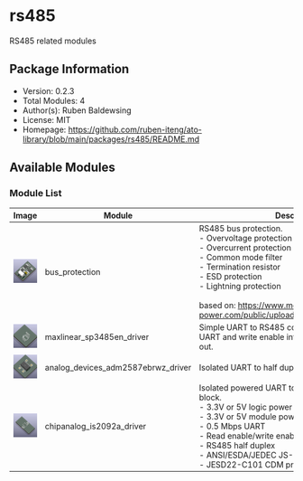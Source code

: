 # rs485

RS485 related modules

## Package Information

- Version: 0.2.3
- Total Modules: 4
- Author(s): Ruben Baldewsing
- License: MIT
- Homepage: https://github.com/ruben-iteng/ato-library/blob/main/packages/rs485/README.md

## Available Modules

### Module List

| Image | Module | Description |
|-------|--------|-------------|
|![bus_protection](https://github.com/ruben-iteng/ato-library/raw/main/packages/rs485/assets/bus_protection.png)| bus_protection | RS485 bus protection.<br>    - Overvoltage protection<br>    - Overcurrent protection<br>    - Common mode filter<br>    - Termination resistor<br>    - ESD protection<br>    - Lightning protection<br><br>    based on: https://www.mornsun-power.com/public/uploads/pdf/TD(H)541S485H.pdf |
|![maxlinear_sp3485en_driver](https://github.com/ruben-iteng/ato-library/raw/main/packages/rs485/assets/maxlinear_sp3485en_driver.png)| maxlinear_sp3485en_driver | Simple UART to RS485 converter.<br>    UART and write enable interface in, RS485 interface out. |
|![analog_devices_adm2587ebrwz_driver](https://github.com/ruben-iteng/ato-library/raw/main/packages/rs485/assets/analog_devices_adm2587ebrwz_driver.png)| analog_devices_adm2587ebrwz_driver | Isolated UART to half duplex RS485 interface |
|![chipanalog_is2092a_driver](https://github.com/ruben-iteng/ato-library/raw/main/packages/rs485/assets/chipanalog_is2092a_driver.png)| chipanalog_is2092a_driver | Isolated powered UART to RS485 transceiver design block.<br>    - 3.3V or 5V logic power<br>    - 3.3V or 5V module power<br>    - 0.5 Mbps UART<br>    - Read enable/write enable input<br>    - RS485 half duplex<br>    - ANSI/ESDA/JEDEC JS-001 ESD protection<br>    - JESD22-C101 CDM protection |
